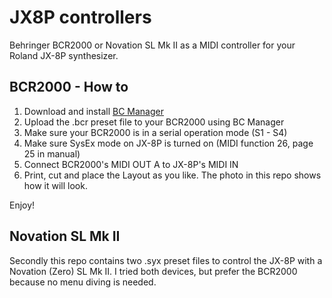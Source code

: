 # JX8P controllers

Behringer BCR2000 or Novation SL Mk II as a MIDI controller for your Roland JX-8P synthesizer.

## BCR2000 - How to

1. Download and install [BC Manager](https://mountainutilities.eu/bcmanager)
2. Upload the .bcr preset file to your BCR2000 using BC Manager
3. Make sure your BCR2000 is in a serial operation mode (S1 - S4)
4. Make sure SysEx mode on JX-8P is turned on (MIDI function 26, page 25 in manual)
5. Connect BCR2000's MIDI OUT A to JX-8P's MIDI IN
6. Print, cut and place the Layout as you like. The photo in this repo shows how it will look.

Enjoy!

## Novation SL Mk II

Secondly this repo contains two .syx preset files to control the JX-8P with a Novation (Zero) SL Mk II. I tried both devices, but prefer the BCR2000 because no menu diving is needed.
